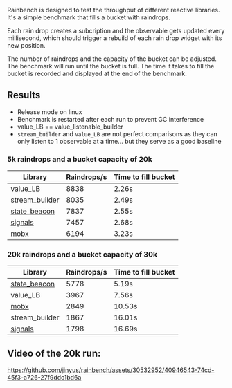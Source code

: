 Rainbench is designed to test the throughput of different reactive libraries. It's a simple benchmark that fills a bucket with raindrops.

Each rain drop creates a subcription and the observable gets updated every millisecond, which should trigger a rebuild of each rain drop widget with its new position.

The number of raindrops and the capacity of the bucket can be adjusted. The benchmark will run until the bucket is full. The time it takes to fill the bucket is recorded and displayed at the end of the benchmark.

## Results

-   Release mode on linux
-   Benchmark is restarted after each run to prevent GC interference
-   value_LB == value_listenable_builder
-   `stream_builder` and `value_LB` are not perfect comparisons as they can only listen to 1 observable at a time... but they serve as a good baseline

### 5k raindrops and a bucket capacity of 20k

| Library                                               | Raindrops/s | Time to fill bucket |
| ----------------------------------------------------- | ----------- | ------------------- |
| value_LB                                              | 8838        | 2.26s               |
| stream_builder                                        | 8035        | 2.49s               |
| [state_beacon](https://pub.dev/packages/state_beacon) | 7837        | 2.55s               |
| [signals](https://pub.dev/packages/signals)           | 7457        | 2.68s               |
| [mobx](https://pub.dev/packages/flutter_mobx)         | 6194        | 3.23s               |

### 20k raindrops and a bucket capacity of 30k

| Library                                               | Raindrops/s | Time to fill bucket |
| ----------------------------------------------------- | ----------- | ------------------- |
| [state_beacon](https://pub.dev/packages/state_beacon) | 5778        | 5.19s               |
| value_LB                                              | 3967        | 7.56s               |
| [mobx](https://pub.dev/packages/flutter_mobx)         | 2849        | 10.53s              |
| stream_builder                                        | 1867        | 16.01s              |
| [signals](https://pub.dev/packages/signals)           | 1798        | 16.69s              |

## Video of the 20k run:

https://github.com/jinyus/rainbench/assets/30532952/40946543-74cd-45f3-a726-27f9ddc1bd6a
